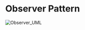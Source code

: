 # Observer Pattern
![Observer_UML](http://www.plantuml.com/plantuml/proxy?cache=no&src=https://raw.githubusercontent.com/anyangml/design_patterns/main/Observer/uml.txt)